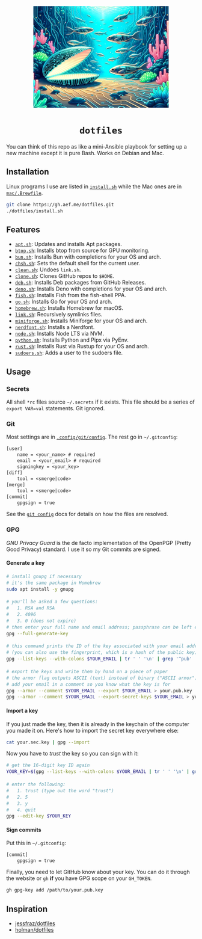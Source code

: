 <div align="center">
  <img src="./dotfiles.jpg" width="360" height="270" alt="A digital world with a shell and fish" />
  <h1><code>dotfiles</code></h1>
</div>

You can think of this repo as like a mini-Ansible playbook for setting up a new machine except it is pure Bash. Works on Debian and Mac.

## Installation

Linux programs I use are listed in [`install.sh`](./install.sh) while the Mac ones are in [`mac/.Brewfile`](./mac/.Brewfile).

```sh
git clone https://gh.aef.me/dotfiles.git
./dotfiles/install.sh
```

## Features

  * [`apt.sh`](./lib/apt.sh): Updates and installs Apt packages.
  * [`btop.sh`](./lib/btop.sh): Installs btop from source for GPU monitoring.
  * [`bun.sh`](./lib/bun.sh): Installs Bun with completions for your OS and arch.
  * [`chsh.sh`](./lib/chsh.sh): Sets the default shell for the current user.
  * [`clean.sh`](./lib/clean.sh): Undoes `link.sh`.
  * [`clone.sh`](./lib/clone.sh): Clones GitHub repos to `$HOME`.
  * [`deb.sh`](./lib/deb.sh): Installs Deb packages from GitHub Releases.
  * [`deno.sh`](./lib/deno.sh): Installs Deno with completions for your OS and arch.
  * [`fish.sh`](./lib/fish.sh): Installs Fish from the fish-shell PPA.
  * [`go.sh`](./lib/go.sh): Installs Go for your OS and arch.
  * [`homebrew.sh`](./lib/homebrew.sh): Installs Homebrew for macOS.
  * [`link.sh`](./lib/link.sh): Recursively symlinks files.
  * [`miniforge.sh`](./lib/miniforge.sh): Installs Miniforge for your OS and arch.
  * [`nerdfont.sh`](./lib/nerdfont.sh): Installs a Nerdfont.
  * [`node.sh`](./lib/node.sh): Installs Node LTS via NVM.
  * [`python.sh`](./lib/python.sh): Installs Python and Pipx via PyEnv.
  * [`rust.sh`](./lib/rust.sh): Installs Rust via Rustup for your OS and arch.
  * [`sudoers.sh`](./lib/sudoers.sh): Adds a user to the sudoers file.

## Usage

### Secrets

All shell `*rc` files source `~/.secrets` if it exists. This file should be a series of `export VAR=val` statements. Git ignored.

### Git

Most settings are in [`.config/git/config`](https://github.com/adamelliotfields/dotfiles/blob/main/shared/.config/git/config). The rest go in `~/.gitconfig`:

```properties
[user]
	name = <your_name> # required
	email = <your_email> # required
	signingkey = <your_key>
[diff]
	tool = <smerge|code>
[merge]
	tool = <smerge|code>
[commit]
	gpgsign = true
```

See the [`git config`](https://git-scm.com/docs/git-config#FILES) docs for details on how the files are resolved.

### GPG

_GNU Privacy Guard_ is the de facto implementation of the OpenPGP (Pretty Good Privacy) standard. I use it so my Git commits are signed.

#### Generate a key

```sh
# install gnupg if necessary
# it's the same package in Homebrew
sudo apt install -y gnupg

# you'll be asked a few questions:
#   1. RSA and RSA
#   2. 4096
#   3. 0 (does not expire)
# then enter your full name and email address; passphrase can be left empty
gpg --full-generate-key

# this command prints the ID of the key associated with your email address
# (you can also use the fingerprint, which is a hash of the public key)
gpg --list-keys --with-colons $YOUR_EMAIL | tr ' ' '\n' | grep '^pub' | cut -d':' -f5

# export the keys and write them by hand on a piece of paper
# the armor flag outputs ASCII (text) instead of binary ("ASCII armor")
# add your email in a comment so you know what the key is for
gpg --armor --comment $YOUR_EMAIL --export $YOUR_EMAIL > your.pub.key
gpg --armor --comment $YOUR_EMAIL --export-secret-keys $YOUR_EMAIL > your.sec.key
```

#### Import a key

If you just made the key, then it is already in the keychain of the computer you made it on. Here's how to import the secret key everywhere else:

```sh
cat your.sec.key | gpg --import
```

Now you have to _trust_ the key so you can sign with it:

```sh
# get the 16-digit key ID again
YOUR_KEY=$(gpg --list-keys --with-colons $YOUR_EMAIL | tr ' ' '\n' | grep '^pub' | cut -d':' -f5)

# enter the following:
#   1. trust (type out the word "trust")
#   2. 5
#   3. y
#   4. quit
gpg --edit-key $YOUR_KEY
```

#### Sign commits

Put this in `~/.gitconfig`:

```properties
[commit]
	gpgsign = true
```

Finally, you need to let GitHub know about your key. You can do it through the website or `gh` **if** you have GPG scope on your `GH_TOKEN`.

```sh
gh gpg-key add /path/to/your.pub.key
```

## Inspiration

* [jessfraz/dotfiles](https://github.com/jessfraz/dotfiles)
* [holman/dotfiles](https://github.com/holman/dotfiles)
